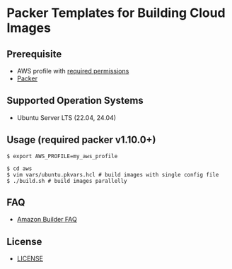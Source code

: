 # Packer Templates for Building Cloud Images

## Prerequisite

- AWS profile with [required permissions](https://www.packer.io/plugins/builders/amazon#iam-task-or-instance-role)
- [Packer](https://www.packer.io/downloads)

## Supported Operation Systems

- Ubuntu Server LTS (22.04, 24.04)

## Usage (required packer v1.10.0+)

    $ export AWS_PROFILE=my_aws_profile

    $ cd aws
    $ vim vars/ubuntu.pkvars.hcl # build images with single config file
    $ ./build.sh # build images parallelly

## FAQ

- [Amazon Builder FAQ](https://www.packer.io/plugins/builders/amazon#troubleshooting)

## License

- [LICENSE](https://github.com/guessi/packer-templates-cloud/blob/master/LICENSE)
